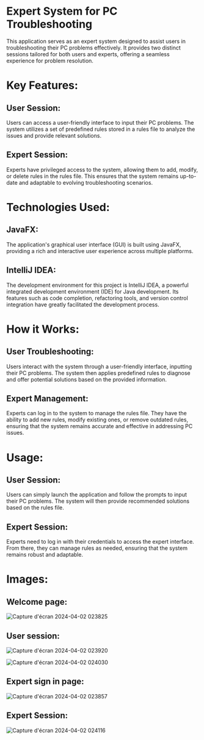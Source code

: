 # Expert System for PC Troubleshooting
This application serves as an expert system designed to assist users in troubleshooting their PC problems effectively. It provides two distinct sessions tailored for both users and experts, offering a seamless experience for problem resolution.

# Key Features:
## User Session: 
Users can access a user-friendly interface to input their PC problems. The system utilizes a set of predefined rules stored in a rules file to analyze the issues and provide relevant solutions.

## Expert Session: 
Experts have privileged access to the system, allowing them to add, modify, or delete rules in the rules file. This ensures that the system remains up-to-date and adaptable to evolving troubleshooting scenarios.

# Technologies Used:
## JavaFX: 
The application's graphical user interface (GUI) is built using JavaFX, providing a rich and interactive user experience across multiple platforms.

## IntelliJ IDEA: 
The development environment for this project is IntelliJ IDEA, a powerful integrated development environment (IDE) for Java development. Its features such as code completion, refactoring tools, and version control integration have greatly facilitated the development process.

# How it Works:
## User Troubleshooting: 
Users interact with the system through a user-friendly interface, inputting their PC problems. The system then applies predefined rules to diagnose and offer potential solutions based on the provided information.

## Expert Management: 
Experts can log in to the system to manage the rules file. They have the ability to add new rules, modify existing ones, or remove outdated rules, ensuring that the system remains accurate and effective in addressing PC issues.

# Usage:
## User Session: 
Users can simply launch the application and follow the prompts to input their PC problems. The system will then provide recommended solutions based on the rules file.

## Expert Session: 
Experts need to log in with their credentials to access the expert interface. From there, they can manage rules as needed, ensuring that the system remains robust and adaptable.

# Images:

## Welcome page:

![Capture d'écran 2024-04-02 023825](https://github.com/abdou00000/Syst-me_expert/assets/162928474/e5ceaa76-352f-412a-b5ea-06518f2650cf)

## User session:
![Capture d'écran 2024-04-02 023920](https://github.com/abdou00000/Syst-me_expert/assets/162928474/33c40ac8-7746-49a6-9b0b-142754286c05)

![Capture d'écran 2024-04-02 024030](https://github.com/abdou00000/Syst-me_expert/assets/162928474/f6b6fbed-6bc5-4b47-8124-d4767c6f600c)

## Expert sign in page:

![Capture d'écran 2024-04-02 023857](https://github.com/abdou00000/Syst-me_expert/assets/162928474/f993e3f3-1ed9-40b2-89d5-52c6f81afca4)

## Expert Session:

![Capture d'écran 2024-04-02 024116](https://github.com/abdou00000/Syst-me_expert/assets/162928474/0d193779-d826-4009-9e60-e6dc645e5e57)
